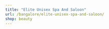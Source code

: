 ```yaml
---
title: "Elite Unisex Spa And Saloon"
url: /bangalore/elite-unisex-spa-and-saloon/
shop: beauty
---
```

